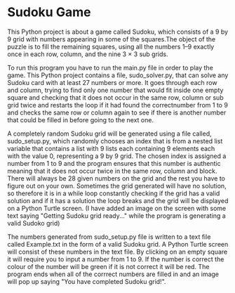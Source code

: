 # Sudoku Game

This Python project is about a game called Sudoku, which consists of a 9 by 9 grid with numbers appearing in some of the squares.The object of the puzzle is to fill the remaining squares, using all the numbers 1–9 exactly once in each row, column, and the nine 3 × 3 sub grids. 

To run this program you have to run the main.py file in order to play the game. This Python project contains a file, sudo_solver.py, that can solve any Sudoku card with at least 27 numbers or more. It goes through each row and column, trying to find only one number that would fit inside one empty square and checking that it does not occur in the same row, column or sub grid twice and restarts the loop if it had found the correctnumber from 1 to 9 and checks the same row or column again to see if there is another number that could be filled in before going to the next one. 

A completely random Sudoku grid will be generated using a file called, sudo_setup.py, which randomly chooses an index that is from a nested list variable that contains a list with 9 lists each containing 9 elements each with the value 0, representing a 9 by 9 grid. The chosen index is assigned a number from 1 to 9 and the program ensures that this number is authentic meaning that it does not occur twice in the same row, column and block. There will always be 28 given numbers on the grid and the rest you have to figure out on your own. Sometimes the grid generated will have no solution, so therefore it is in a while loop constantly checking if the grid has a valid solution and if it has a solution the loop breaks and the grid will be displayed on a Python Turtle screen. (I have added an image on the screen with some text saying "Getting Sudoku grid ready..." while the program is generating a valid Sudoko grid)

The numbers generated from sudo_setup.py file is written to a text file called Example.txt in the form of a valid Sudoku grid. A Python Turtle screen will consist of these numbers in the text file. By clicking on an empty square it will require you to input a number from 1 to 9. If the number is correct the colour of the number will be green if it is not correct it will be red. The program ends when all of the corrrect numbers are filled in and an image will pop up saying "You have completed Sudoku grid!".
